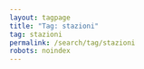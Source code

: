 ```yaml
---
layout: tagpage
title: "Tag: stazioni"
tag: stazioni
permalink: /search/tag/stazioni
robots: noindex
---
```

